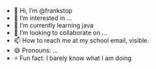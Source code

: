 - 👋 Hi, I’m @frankstop
- 👀 I’m interested in ...
- 🌱 I’m currently learning java
- 💞️ I’m looking to collaborate on ...
- 📫 How to reach me at my school email, visible.
- 😄 Pronouns: ...
- ⚡ Fun fact: I barely know what I am doing

<!---
frankstop/frankstop is a ✨ special ✨ repository because its `README.md` (this file) appears on your GitHub profile.
You can click the Preview link to take a look at your changes.
--->
